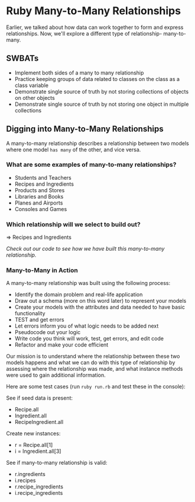 # Ruby Many-to-Many Relationships
Earlier, we talked about how data can work together to form and express relationships. Now, we'll explore a different type of relationship- many-to-many.

## SWBATs
- Implement both sides of a many to many relationship
- Practice keeping groups of data related to classes on the class as a class variable
- Demonstrate single source of truth by not storing collections of objects on other objects
- Demonstrate single source of truth by not storing one object in multiple collections


## Digging into Many-to-Many Relationships
A many-to-many relationship describes a relationship between two models where one model `has many` of the other, and vice versa.


### What are some examples of many-to-many relationships? 
- Students and Teachers
- Recipes and Ingredients
- Products and Stores
- Libraries and Books
- Planes and Airports
- Consoles and Games

### Which relationship will we select to build out? 

=> Recipes and Ingredients


*Check out our code to see how we have built this many-to-many relationship.*


### Many-to-Many in Action

A many-to-many relationship was built using the following process: 

- Identify the domain problem and real-life application 
- Draw out a schema (more on this word later) to represent your models
- Create your models with the attributes and data needed to have basic functionality
- TEST and get errors
- Let errors inform you of what logic needs to be added next
- Pseudocode out your logic 
- Write code you think will work, test, get errors, and edit code
- Refactor and make your code efficient


Our mission is to understand where the relationship between these two models happens and what we can do with this type of relationship by assessing where the relationship was made, and what instance methods were used to gain additional information. 

Here are some test cases (run `ruby run.rb` and test these in the console): 

See if seed data is present: 
- Recipe.all
- Ingredient.all
- RecipeIngredient.all

Create new instances: 
- r = Recipe.all[1]
- i = Ingredient.all[3]

See if many-to-many relationship is valid: 
- r.ingredients
- i.recipes
- r.recipe_ingredients
- i.recipe_ingredients
